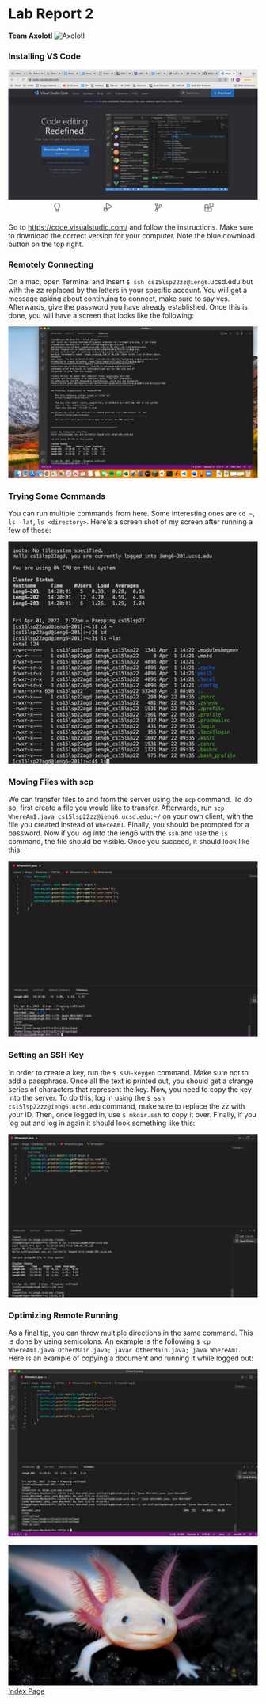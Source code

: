 # Lab Report 2
**Team Axolotl**
 ![Axolotl](https://user-images.githubusercontent.com/96553474/162535420-9fa77fb1-e2cc-42fb-a98d-479bef6edcd3.jpg)

### **Installing VS Code**

![Image](VSCodeDownload.jpg)

Go to https://code.visualstudio.com/ and follow the instructions. Make sure to download the correct version for your computer. Note the blue download button on the top right.

### **Remotely Connecting**

On a mac, open Terminal and insert ```$ ssh cs15lsp22zz@ieng6```.ucsd.edu but with the zz replaced by the letters in your specific account. You will get a message asking about continuing to connect, make sure to say yes. Afterwards, give the password you have already established. Once this is done, you will have a screen that looks like the following:

![Image](RemotelyConnecting.png)

### **Trying Some Commands**

You can run multiple commands from here. Some interesting ones are ```cd ~```, ```ls -lat```, ```ls <directory>```. Here's a screen shot of my screen after running a few of these:

![Image](SampleCommands.png)

### **Moving Files with scp**

We can transfer files to and from the server using the ```scp``` command. To do so, first create a file you would like to transfer. Afterwards, run ```scp WhereAmI.java cs15lsp22zz@ieng6.ucsd.edu:~/``` on your own client, with the file you created instead of ```WhereAmI```. Finally, you should be prompted for a password. Now if you log into the ieng6 with the ```ssh``` and use the ```ls``` command, the file should be visible. Once you succeed, it should look like this:

![Image](Transfer.png)

### **Setting an SSH Key**

In order to create a key, run the ```$ ssh-keygen``` command. Make sure not to add a passphrase. Once all the text is printed out, you should get a strange series of characters that represent the key. Now, you need to copy the key into the server. To do this, log in using the ```$ ssh cs15lsp22zz@ieng6.ucsd.edu``` command, make sure to replace the zz with your ID. Then, once logged in, use ```$ mkdir.ssh``` to copy it over.  Finally, if you log out and log in again it should look something like this:

![Image](Key.png)



### **Optimizing Remote Running**

As a final tip, you can throw multiple directions in the same command. This is done by using semicolons. An example is the following ```$ cp WhereAmI.java OtherMain.java; javac OtherMain.java; java WhereAmI```. Here is an example of copying a document and running it while logged out:

![Image](Optimization.png)

![Image](Axolotl.jpg)
[Index Page](index.html)
